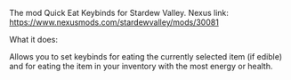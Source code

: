The mod Quick Eat Keybinds for Stardew Valley. Nexus link: https://www.nexusmods.com/stardewvalley/mods/30081

What it does:

Allows you to set keybinds for eating the currently selected item (if edible) and for eating the item in your inventory with the most energy or health.
